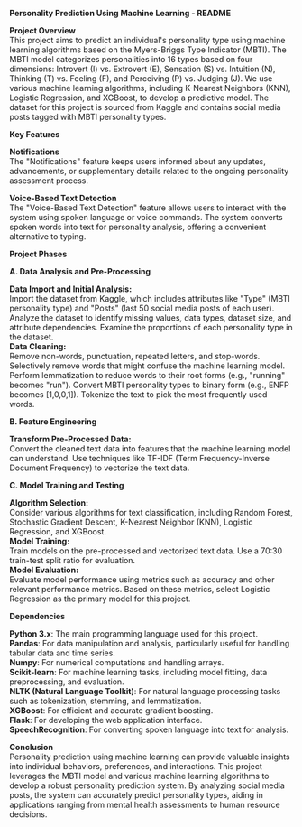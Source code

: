**Personality Prediction Using Machine Learning - README**

**Project Overview**<br>
This project aims to predict an individual's personality type using machine learning algorithms based on the Myers-Briggs Type Indicator (MBTI). The MBTI model categorizes personalities into 16 types based on four dimensions: Introvert (I) vs. Extrovert (E), Sensation (S) vs. Intuition (N), Thinking (T) vs. Feeling (F), and Perceiving (P) vs. Judging (J). We use various machine learning algorithms, including K-Nearest Neighbors (KNN), Logistic Regression, and XGBoost, to develop a predictive model. The dataset for this project is sourced from Kaggle and contains social media posts tagged with MBTI personality types.

**Key Features**

**Notifications**<br>
The "Notifications" feature keeps users informed about any updates, advancements, or supplementary details related to the ongoing personality assessment process.

**Voice-Based Text Detection**<br>
The "Voice-Based Text Detection" feature allows users to interact with the system using spoken language or voice commands. The system converts spoken words into text for personality analysis, offering a convenient alternative to typing.

**Project Phases**

**A. Data Analysis and Pre-Processing**<br>

**Data Import and Initial Analysis:**<br>
Import the dataset from Kaggle, which includes attributes like "Type" (MBTI personality type) and "Posts" (last 50 social media posts of each user).
Analyze the dataset to identify missing values, data types, dataset size, and attribute dependencies.
Examine the proportions of each personality type in the dataset.<br>
**Data Cleaning:**<br>
Remove non-words, punctuation, repeated letters, and stop-words.
Selectively remove words that might confuse the machine learning model.
Perform lemmatization to reduce words to their root forms (e.g., "running" becomes "run").
Convert MBTI personality types to binary form (e.g., ENFP becomes [1,0,0,1]).
Tokenize the text to pick the most frequently used words.

**B. Feature Engineering**<br>

**Transform Pre-Processed Data:**<br>
Convert the cleaned text data into features that the machine learning model can understand.
Use techniques like TF-IDF (Term Frequency-Inverse Document Frequency) to vectorize the text data.

**C. Model Training and Testing**<br>

**Algorithm Selection:**<br>
Consider various algorithms for text classification, including Random Forest, Stochastic Gradient Descent, K-Nearest Neighbor (KNN), Logistic Regression, and XGBoost.<br>
**Model Training:**<br>
Train models on the pre-processed and vectorized text data.
Use a 70:30 train-test split ratio for evaluation.<br>
**Model Evaluation:**<br>
Evaluate model performance using metrics such as accuracy and other relevant performance metrics.
Based on these metrics, select Logistic Regression as the primary model for this project.

**Dependencies**

**Python 3.x**: The main programming language used for this project.<br>
**Pandas**: For data manipulation and analysis, particularly useful for handling tabular data and time series.<br>
**Numpy**: For numerical computations and handling arrays.<br>
**Scikit-learn**: For machine learning tasks, including model fitting, data preprocessing, and evaluation.<br>
**NLTK (Natural Language Toolkit)**: For natural language processing tasks such as tokenization, stemming, and lemmatization.<br>
**XGBoost**: For efficient and accurate gradient boosting.<br>
**Flask**: For developing the web application interface.<br>
**SpeechRecognition**: For converting spoken language into text for analysis.<br>


**Conclusion**<br>
Personality prediction using machine learning can provide valuable insights into individual behaviors, preferences, and interactions. This project leverages the MBTI model and various machine learning algorithms to develop a robust personality prediction system. By analyzing social media posts, the system can accurately predict personality types, aiding in applications ranging from mental health assessments to human resource decisions.
